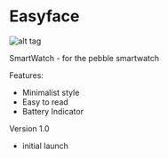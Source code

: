 # Easyface
![alt tag](https://www.filepicker.io/api/file/ccbYn0otSbmvEIsufQSL/convert?h=168&w=144)

SmartWatch - for the pebble smartwatch

Features: 
- Minimalist style 
- Easy to read 
- Battery Indicator


Version 1.0 
- initial launch

